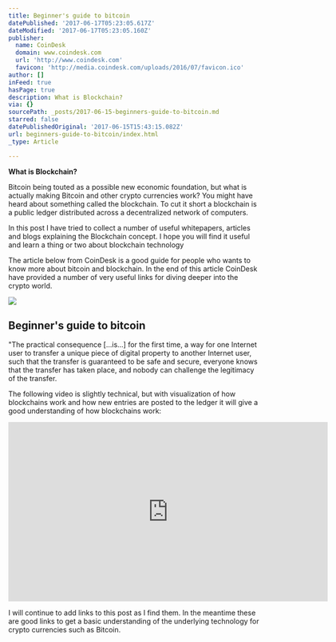 ```yaml
---
title: Beginner's guide to bitcoin
datePublished: '2017-06-17T05:23:05.617Z'
dateModified: '2017-06-17T05:23:05.160Z'
publisher:
  name: CoinDesk
  domain: www.coindesk.com
  url: 'http://www.coindesk.com'
  favicon: 'http://media.coindesk.com/uploads/2016/07/favicon.ico'
author: []
inFeed: true
hasPage: true
description: What is Blockchain?
via: {}
sourcePath: _posts/2017-06-15-beginners-guide-to-bitcoin.md
starred: false
datePublishedOriginal: '2017-06-15T15:43:15.082Z'
url: beginners-guide-to-bitcoin/index.html
_type: Article

---
```

**What is Blockchain?**

Bitcoin being touted as a possible new economic foundation, but what is actually making Bitcoin and other crypto currencies work? You might have heard about something called the blockchain. To cut it short a blockchain is a public ledger distributed across a decentralized network of computers.

In this post I have tried to collect a number of useful whitepapers, articles and blogs explaining the Blockchain concept. I hope you will find it useful and learn a thing or two about blockchain technology

The article below from CoinDesk is a good guide for people who wants to know more about bitcoin and blockchain. In the end of this article CoinDesk have provided a number of very useful links for diving deeper into the crypto world.

<article style=""><img src="https://s3-us-west-2.amazonaws.com/the-grid-img/p/8a1032d7a6d3522402221aba28df9500ac5388b2.jpg" /><h1>Beginner's guide to bitcoin</h1><p>"The practical consequence [...is...] for the first time, a way for one Internet user to transfer a unique piece of digital property to another Internet user, such that the transfer is guaranteed to be safe and secure, everyone knows that the transfer has taken place, and nobody can challenge the legitimacy of the transfer.</p></article>

The following video is slightly technical, but with visualization of how blockchains work and how new entries are posted to the ledger it will give a good understanding of how blockchains work:

<iframe src="https://cdn.embedly.com/widgets/media.html?src=https%3A%2F%2Fwww.youtube.com%2Fembed%2F_160oMzblY8%3Ffeature%3Doembed&amp;url=http%3A%2F%2Fwww.youtube.com%2Fwatch%3Fv%3D_160oMzblY8&amp;image=https%3A%2F%2Fi.ytimg.com%2Fvi%2F_160oMzblY8%2Fhqdefault.jpg&amp;key=b7d04c9b404c499eba89ee7072e1c4f7&amp;type=text%2Fhtml&amp;schema=youtube" width="640" height="360" scrolling="no" frameborder="0" allowfullscreen="" style=""></iframe>

I will continue to add links to this post as I find them. In the meantime these are good links to get a basic understanding of the underlying technology for crypto currencies such as Bitcoin.